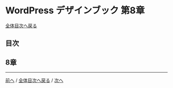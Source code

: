 # WordPress デザインブック 第8章
[全体目次へ戻る](index.html)
## 目次

## 8章

***

[前へ](c7.html) /
[全体目次へ戻る](index.html) /
[次へ](c9.html)
